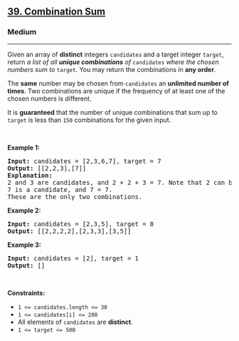 <h2><a href="https://leetcode.com/problems/combination-sum/">39. Combination Sum</a></h2><h3>Medium</h3><hr><div style="user-select: auto;"><p style="user-select: auto;">Given an array of <strong style="user-select: auto;">distinct</strong> integers <code style="user-select: auto;">candidates</code> and a target integer <code style="user-select: auto;">target</code>, return <em style="user-select: auto;">a list of all <strong style="user-select: auto;">unique combinations</strong> of </em><code style="user-select: auto;">candidates</code><em style="user-select: auto;"> where the chosen numbers sum to </em><code style="user-select: auto;">target</code><em style="user-select: auto;">.</em> You may return the combinations in <strong style="user-select: auto;">any order</strong>.</p>

<p style="user-select: auto;">The <strong style="user-select: auto;">same</strong> number may be chosen from <code style="user-select: auto;">candidates</code> an <strong style="user-select: auto;">unlimited number of times</strong>. Two combinations are unique if the frequency of at least one of the chosen numbers is different.</p>

<p style="user-select: auto;">It is <strong style="user-select: auto;">guaranteed</strong> that the number of unique combinations that sum up to <code style="user-select: auto;">target</code> is less than <code style="user-select: auto;">150</code> combinations for the given input.</p>

<p style="user-select: auto;">&nbsp;</p>
<p style="user-select: auto;"><strong style="user-select: auto;">Example 1:</strong></p>

<pre style="user-select: auto;"><strong style="user-select: auto;">Input:</strong> candidates = [2,3,6,7], target = 7
<strong style="user-select: auto;">Output:</strong> [[2,2,3],[7]]
<strong style="user-select: auto;">Explanation:</strong>
2 and 3 are candidates, and 2 + 2 + 3 = 7. Note that 2 can be used multiple times.
7 is a candidate, and 7 = 7.
These are the only two combinations.
</pre>

<p style="user-select: auto;"><strong style="user-select: auto;">Example 2:</strong></p>

<pre style="user-select: auto;"><strong style="user-select: auto;">Input:</strong> candidates = [2,3,5], target = 8
<strong style="user-select: auto;">Output:</strong> [[2,2,2,2],[2,3,3],[3,5]]
</pre>

<p style="user-select: auto;"><strong style="user-select: auto;">Example 3:</strong></p>

<pre style="user-select: auto;"><strong style="user-select: auto;">Input:</strong> candidates = [2], target = 1
<strong style="user-select: auto;">Output:</strong> []
</pre>

<p style="user-select: auto;">&nbsp;</p>
<p style="user-select: auto;"><strong style="user-select: auto;">Constraints:</strong></p>

<ul style="user-select: auto;">
	<li style="user-select: auto;"><code style="user-select: auto;">1 &lt;= candidates.length &lt;= 30</code></li>
	<li style="user-select: auto;"><code style="user-select: auto;">1 &lt;= candidates[i] &lt;= 200</code></li>
	<li style="user-select: auto;">All elements of <code style="user-select: auto;">candidates</code> are <strong style="user-select: auto;">distinct</strong>.</li>
	<li style="user-select: auto;"><code style="user-select: auto;">1 &lt;= target &lt;= 500</code></li>
</ul>
</div>